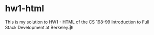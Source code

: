 # hw1-html
This is my solution to HW1 - HTML of the CS 198-99 Introduction to Full Stack Development at Berkeley.🎬
